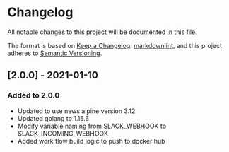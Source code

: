 # Changelog

All notable changes to this project will be documented in this file.

The format is based on [Keep a Changelog](https://keepachangelog.com/en/1.0.0/),
[markdownlint](https://dlaa.me/markdownlint/),
and this project adheres to [Semantic Versioning](https://semver.org/spec/v2.0.0.html).

## [2.0.0] - 2021-01-10

### Added to 2.0.0

- Updated to use news alpine version 3.12
- Updated golang to 1.15.6
- Modify variable naming from SLACK_WEBHOOK to SLACK_INCOMING_WEBHOOK 
- Added work flow build logic to push to docker hub